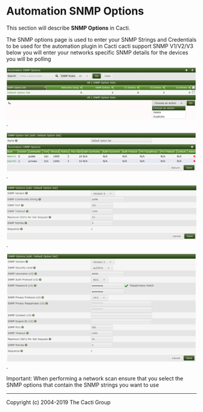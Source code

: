 # Automation SNMP Options

This section will describe **SNMP Options** in Cacti.

The SNMP options page is used to enter your SNMP Strings and Credentials to be
used for the automation plugin in Cacti cacti support SNMP V1/V2/V3 below you
will enter your networks specific SNMP details for the devices you will be
polling

![SNMP Options](images/automation-snmp-options.png).

![SNMP Options Edit](images/automation-snmp-options-edit1.png).

![SNMP Options Item Edit SNMPv1/2](images/automation-snmp-options-edit2.png).

![SNMP Options Item Edit SNMPv3](images/automation-snmp-options-edit3.png).

Important: When performing a network scan ensure that you select the SNMP
options that contain the SNMP strings you want to use

---
Copyright (c) 2004-2019 The Cacti Group
